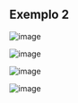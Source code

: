 ## Exemplo 2
![image](https://github.com/JoseLeonardoCordeiroBahia/comportamento-de-memoria-arrays-e-listas-java/assets/63564226/706c7584-83ee-43c1-a5f1-ab4deeed5bd9)

![image](https://github.com/JoseLeonardoCordeiroBahia/comportamento-de-memoria-arrays-e-listas-java/assets/63564226/fb50023d-5ce8-47ef-9e6f-ae0087c3a416)

![image](https://github.com/JoseLeonardoCordeiroBahia/comportamento-de-memoria-arrays-e-listas-java/assets/63564226/015c4ab6-b206-4295-b555-1a484b0a4b43)

![image](https://github.com/JoseLeonardoCordeiroBahia/comportamento-de-memoria-arrays-e-listas-java/assets/63564226/73b55f8f-75e3-4577-8837-e9afe7c72069)
